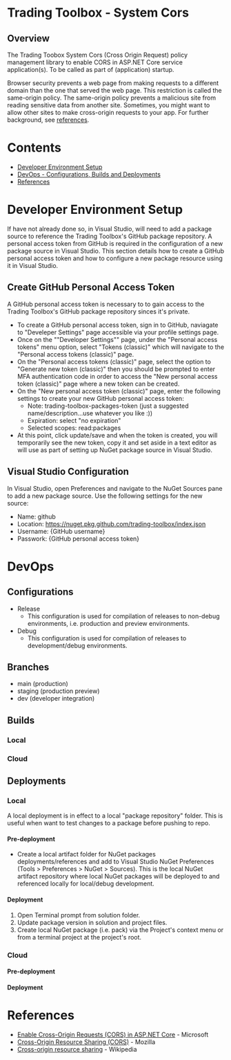 ﻿# Trading Toolbox - System Cors

## Overview
The Trading Toobox System Cors (Cross Origin Request) policy management library to enable CORS in ASP.NET Core service application(s). To be called as part of (application) startup.

Browser security prevents a web page from making requests to a different domain than the one that served the web page. This restriction is called the same-origin policy. The same-origin policy prevents a malicious site from reading sensitive data from another site. Sometimes, you might want to allow other sites to make cross-origin requests to your app. For further background, see [references](References).

# Contents
- [Developer Environment Setup](#Developer+Environment+Setup)
- [DevOps - Configurations, Builds and Deployments](#DevOps)
- [References](#References)

# Developer Environment Setup
If have not already done so, in Visual Studio, will need to add a package source to reference the Trading Toolbox's GitHub package repository. A personal access token from GitHub is required in the configuration of a new package source in Visual Studio. This section details how to create a GitHub personal access token and how to configure a new package resource using it in Visual Studio.

## Create GitHub Personal Access Token
A GitHub personal access token is necessary to to gain access to the Trading Toolbox's GitHub package repository sinces it's private.
- To create a GitHub personal access token, sign in to GitHub, naviagate to "Develeper Settings" page accessible via your profile settings page.
- Once on the ""Developer Settings"" page, under the "Personal access tokens" menu option, select "Tokens (classic)" which will navigate to the "Personal access tokens (classic)" page.
- On the "Personal access tokens (classic)" page, select the option to "Generate new token (classic)" then you should be prompted to enter MFA authentication code in order to access the "New personal access token (classic)" page where a new token can be created.
- On the "New personal access token (classic)" page, enter the following settings to create your new GitHub personal access token:
    - Note: trading-toolbox-packages-token (just a suggested name/description...use whatever you like :))
    - Expiration: select "no expiration"
    - Selected scopes: read:packages
- At this point, click update/save and when the token is created, you will temporarily see the new token, copy it and set aside in a text editor as will use as part of setting up NuGet package source in Visual Studio.

## Visual Studio Configuration
In Visual Studio, open Preferences and navigate to the NuGet Sources pane to add a new package source. Use the following settings for the new source:
- Name: github
- Location: https://nuget.pkg.github.com/trading-toolbox/index.json
- Username: {GitHub username}
- Passwork: {GitHub personal access token}

# DevOps
## Configurations
- Release
    - This configuration is used for compilation of releases to non-debug environments, i.e. production and preview environments.
- Debug
    - This configuration is used for compilation of releases to development/debug environments.

## Branches
- main (production)
- staging (production preview)
- dev (developer integration)

## Builds
### Local
### Cloud

## Deployments
### Local
A local deployment is in effect to a local "package repository" folder. This is useful when want to test changes to a package before pushing to repo.

#### Pre-deployment
* Create a local artifact folder for NuGet packages deployments/references and add to Visual Studio NuGet Preferences (Tools > Preferences > NuGet > Sources). This is the local NuGet artifact repository where local NuGet packages will be deployed to and referenced locally for local/debug development.

#### Deployment
1. Open Terminal prompt from solution folder.
2. Update package version in solution and project files.
3. Create local NuGet package (i.e. pack) via the Project's context menu or from a terminal project at the project's root.

### Cloud
#### Pre-deployment
#### Deployment

# References
- [Enable Cross-Origin Requests (CORS) in ASP.NET Core](https://docs.microsoft.com/en-us/aspnet/core/security/cors?view=aspnetcore-5.0) - Microsoft
- [Cross-Origin Resource Sharing (CORS)](https://developer.mozilla.org/en-US/docs/Web/HTTP/CORS) - Mozilla
- [Cross-origin resource sharing](https://en.wikipedia.org/wiki/Cross-origin_resource_sharing) - Wikipedia
